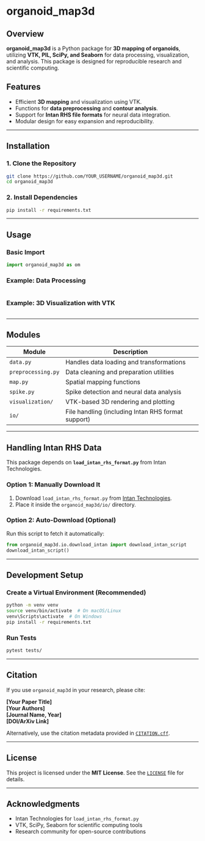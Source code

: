 # organoid_map3d

## Overview
**organoid_map3d** is a Python package for **3D mapping of organoids**, utilizing **VTK, PIL, SciPy, and Seaborn** for data processing, visualization, and analysis. This package is designed for reproducible research and scientific computing.

## Features
- Efficient **3D mapping** and visualization using VTK.
- Functions for **data preprocessing** and **contour analysis**.
- Support for **Intan RHS file formats** for neural data integration.
- Modular design for easy expansion and reproducibility.

---

## Installation

### **1. Clone the Repository**
```bash
git clone https://github.com/YOUR_USERNAME/organoid_map3d.git
cd organoid_map3d
```

### **2. Install Dependencies**
```bash
pip install -r requirements.txt
```

---

## Usage

### **Basic Import**
```python
import organoid_map3d as om
```

### **Example: Data Processing**
```python

```

### **Example: 3D Visualization with VTK**
```python

```

---

## Modules
| Module | Description |
|--------|------------|
| `data.py` | Handles data loading and transformations |
| `preprocessing.py` | Data cleaning and preparation utilities |
| `map.py` | Spatial mapping functions |
| `spike.py` | Spike detection and neural data analysis |
| `visualization/` | VTK-based 3D rendering and plotting |
| `io/` | File handling (including Intan RHS format support) |

---

## Handling Intan RHS Data
This package depends on **`load_intan_rhs_format.py`** from Intan Technologies.

### **Option 1: Manually Download It**
1. Download `load_intan_rhs_format.py` from [Intan Technologies](https://intantech.com).
2. Place it inside the `organoid_map3d/io/` directory.

### **Option 2: Auto-Download (Optional)**
Run this script to fetch it automatically:
```python
from organoid_map3d.io.download_intan import download_intan_script
download_intan_script()
```

---

## Development Setup
### **Create a Virtual Environment (Recommended)**
```bash
python -m venv venv
source venv/bin/activate  # On macOS/Linux
venv\Scripts\activate  # On Windows
pip install -r requirements.txt
```

### **Run Tests**
```bash
pytest tests/
```

---

## Citation
If you use `organoid_map3d` in your research, please cite:

**[Your Paper Title]**  
**[Your Authors]**  
**[Journal Name, Year]**  
**[DOI/ArXiv Link]**  

Alternatively, use the citation metadata provided in [`CITATION.cff`](CITATION.cff).

---

## License
This project is licensed under the **MIT License**. See the [`LICENSE`](LICENSE) file for details.

---

## Acknowledgments
- Intan Technologies for `load_intan_rhs_format.py`
- VTK, SciPy, Seaborn for scientific computing tools
- Research community for open-source contributions

